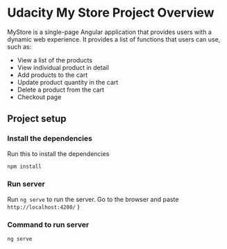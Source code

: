 # Udacity My Store Project Overview

MyStore is a single-page Angular application that provides users with a dynamic web experience.
It provides a list of functions that users can use, such as:

- View a list of the products
- View individual product in detail
- Add products to the cart
- Update product quantity in the cart
- Delete a product from the cart
- Checkout page

## Project setup

### Install the dependencies

Run this to install the dependencies

```bash
npm install
```

### Run server

Run `ng serve` to run the server. Go to the browser and paste `http://localhost:4200/` )

### Command to run server

```bash
ng serve
```

